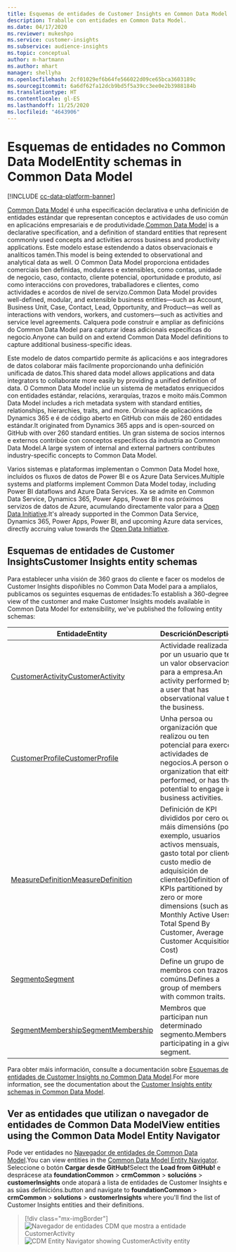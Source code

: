 ```yaml
---
title: Esquemas de entidades de Customer Insights en Common Data Model
description: Traballe con entidades en Common Data Model.
ms.date: 04/17/2020
ms.reviewer: mukeshpo
ms.service: customer-insights
ms.subservice: audience-insights
ms.topic: conceptual
author: m-hartmann
ms.author: mhart
manager: shellyha
ms.openlocfilehash: 2cf01029ef6b64fe566022d09ce65bca3603189c
ms.sourcegitcommit: 6a6df62fa12dcb9bd5f5a39cc3ee0e2b3988184b
ms.translationtype: HT
ms.contentlocale: gl-ES
ms.lasthandoff: 11/25/2020
ms.locfileid: "4643906"
---
```

# <a name="entity-schemas-in-common-data-model"></a><span data-ttu-id="3a16e-103">Esquemas de entidades no Common Data Model</span><span class="sxs-lookup"><span data-stu-id="3a16e-103">Entity schemas in Common Data Model</span></span>

[!INCLUDE [cc-data-platform-banner](../includes/cc-data-platform-banner.md)]

<span data-ttu-id="3a16e-104">[Common Data Model](https://docs.microsoft.com/common-data-model/) é unha especificación declarativa e unha definición de entidades estándar que representan conceptos e actividades de uso común en aplicacións empresariais e de produtividade.</span><span class="sxs-lookup"><span data-stu-id="3a16e-104">[Common Data Model](https://docs.microsoft.com/common-data-model/) is a declarative specification, and a definition of standard entities that represent commonly used concepts and activities across business and productivity applications.</span></span> <span data-ttu-id="3a16e-105">Este modelo estase estendendo a datos observacionais e analíticos tamén.</span><span class="sxs-lookup"><span data-stu-id="3a16e-105">This model is being extended to observational and analytical data as well.</span></span> <span data-ttu-id="3a16e-106">O Common Data Model proporciona entidades comerciais ben definidas, modulares e extensibles, como contas, unidade de negocio, caso, contacto, cliente potencial, oportunidade e produto, así como interaccións con provedores, traballadores e clientes, como actividades e acordos de nivel de servizo.</span><span class="sxs-lookup"><span data-stu-id="3a16e-106">Common Data Model provides well-defined, modular, and extensible business entities—such as Account, Business Unit, Case, Contact, Lead, Opportunity, and Product—as well as interactions with vendors, workers, and customers—such as activities and service level agreements.</span></span> <span data-ttu-id="3a16e-107">Calquera pode construír e ampliar as definicións do Common Data Model para capturar ideas adicionais específicas do negocio.</span><span class="sxs-lookup"><span data-stu-id="3a16e-107">Anyone can build on and extend Common Data Model definitions to capture additional business-specific ideas.</span></span>

<span data-ttu-id="3a16e-108">Este modelo de datos compartido permite ás aplicacións e aos integradores de datos colaborar máis facilmente proporcionando unha definición unificada de datos.</span><span class="sxs-lookup"><span data-stu-id="3a16e-108">This shared data model allows applications and data integrators to collaborate more easily by providing a unified definition of data.</span></span> <span data-ttu-id="3a16e-109">O Common Data Model inclúe un sistema de metadatos enriquecidos con entidades estándar, relacións, xerarquías, trazos e moito máis.</span><span class="sxs-lookup"><span data-stu-id="3a16e-109">Common Data Model includes a rich metadata system with standard entities, relationships, hierarchies, traits, and more.</span></span> <span data-ttu-id="3a16e-110">Orixínase de aplicacións de Dynamics 365 e é de código aberto en GitHub con máis de 260 entidades estándar.</span><span class="sxs-lookup"><span data-stu-id="3a16e-110">It originated from Dynamics 365 apps and is open-sourced on GitHub with over 260 standard entities.</span></span> <span data-ttu-id="3a16e-111">Un gran sistema de socios internos e externos contribúe con conceptos específicos da industria ao Common Data Model.</span><span class="sxs-lookup"><span data-stu-id="3a16e-111">A large system of internal and external partners contributes industry-specific concepts to Common Data Model.</span></span>

<span data-ttu-id="3a16e-112">Varios sistemas e plataformas implementan o Common Data Model hoxe, incluídos os fluxos de datos de Power BI e os Azure Data Services.</span><span class="sxs-lookup"><span data-stu-id="3a16e-112">Multiple systems and platforms implement Common Data Model today, including Power BI dataflows and Azure Data Services.</span></span> <span data-ttu-id="3a16e-113">Xa se admite en Common Data Service, Dynamics 365, Power Apps, Power BI e nos próximos servizos de datos de Azure, acumulando directamente valor para a [Open Data Initiative](https://www.microsoft.com/open-data-initiative).</span><span class="sxs-lookup"><span data-stu-id="3a16e-113">It's already supported in the Common Data Service, Dynamics 365, Power Apps, Power BI, and upcoming Azure data services, directly accruing value towards the [Open Data Initiative](https://www.microsoft.com/open-data-initiative).</span></span>

## <a name="customer-insights-entity-schemas"></a><span data-ttu-id="3a16e-114">Esquemas de entidades de Customer Insights</span><span class="sxs-lookup"><span data-stu-id="3a16e-114">Customer Insights entity schemas</span></span>

<span data-ttu-id="3a16e-115">Para establecer unha visión de 360 graos do cliente e facer os modelos de Customer Insights dispoñibles no Common Data Model para a amplialos, publicamos os seguintes esquemas de entidades:</span><span class="sxs-lookup"><span data-stu-id="3a16e-115">To establish a 360-degree view of the customer and make Customer Insights models available in Common Data Model for extensibility, we've published the following entity schemas:</span></span>

| <span data-ttu-id="3a16e-116">Entidade</span><span class="sxs-lookup"><span data-stu-id="3a16e-116">Entity</span></span> | <span data-ttu-id="3a16e-117">Descrición</span><span class="sxs-lookup"><span data-stu-id="3a16e-117">Description</span></span> |
|---------|---------|
|[<span data-ttu-id="3a16e-118">CustomerActivity</span><span class="sxs-lookup"><span data-stu-id="3a16e-118">CustomerActivity</span></span>](https://docs.microsoft.com/common-data-model/schema/core/applicationcommon/foundationcommon/crmcommon/solutions/customerinsights/customeractivity) | <span data-ttu-id="3a16e-119">Actividade realizada por un usuario que ten un valor observacional para a empresa.</span><span class="sxs-lookup"><span data-stu-id="3a16e-119">An activity performed by a user that has observational value to the business.</span></span> |
|[<span data-ttu-id="3a16e-120">CustomerProfile</span><span class="sxs-lookup"><span data-stu-id="3a16e-120">CustomerProfile</span></span>](https://docs.microsoft.com/common-data-model/schema/core/applicationcommon/foundationcommon/crmcommon/solutions/customerinsights/customerprofile) | <span data-ttu-id="3a16e-121">Unha persoa ou organización que realizou ou ten potencial para exercer actividades de negocios.</span><span class="sxs-lookup"><span data-stu-id="3a16e-121">A person or organization that either performed, or has the potential to engage in, business activities.</span></span> |
|[<span data-ttu-id="3a16e-122">MeasureDefinition</span><span class="sxs-lookup"><span data-stu-id="3a16e-122">MeasureDefinition</span></span>](https://docs.microsoft.com/common-data-model/schema/core/applicationcommon/foundationcommon/crmcommon/solutions/customerinsights/measuredefinition) | <span data-ttu-id="3a16e-123">Definición de KPI divididos por cero ou máis dimensións (por exemplo, usuarios activos mensuais, gasto total por cliente, custo medio de adquisición de clientes)</span><span class="sxs-lookup"><span data-stu-id="3a16e-123">Definition of KPIs partitioned by zero or more dimensions (such as Monthly Active Users, Total Spend By Customer, Average Customer Acquisition Cost)</span></span> |
|[<span data-ttu-id="3a16e-124">Segmento</span><span class="sxs-lookup"><span data-stu-id="3a16e-124">Segment</span></span>](https://docs.microsoft.com/common-data-model/schema/core/applicationcommon/foundationcommon/crmcommon/solutions/customerinsights/segment) | <span data-ttu-id="3a16e-125">Define un grupo de membros con trazos comúns.</span><span class="sxs-lookup"><span data-stu-id="3a16e-125">Defines a group of members with common traits.</span></span> |
|[<span data-ttu-id="3a16e-126">SegmentMembership</span><span class="sxs-lookup"><span data-stu-id="3a16e-126">SegmentMembership</span></span>](https://docs.microsoft.com/common-data-model/schema/core/applicationcommon/foundationcommon/crmcommon/solutions/customerinsights/segmentmembership) | <span data-ttu-id="3a16e-127">Membros que participan nun determinado segmento.</span><span class="sxs-lookup"><span data-stu-id="3a16e-127">Members participating in a given segment.</span></span> |

<span data-ttu-id="3a16e-128">Para obter máis información, consulte a documentación sobre [Esquemas de entidades de Customer Insights no Common Data Model](https://docs.microsoft.com/common-data-model/schema/core/applicationcommon/foundationcommon/crmcommon/solutions/customerinsights/overview).</span><span class="sxs-lookup"><span data-stu-id="3a16e-128">For more information, see the documentation about the [Customer Insights entity schemas in Common Data Model](https://docs.microsoft.com/common-data-model/schema/core/applicationcommon/foundationcommon/crmcommon/solutions/customerinsights/overview).</span></span>

## <a name="view-entities-using-the-common-data-model-entity-navigator"></a><span data-ttu-id="3a16e-129">Ver as entidades que utilizan o navegador de entidades de Common Data Model</span><span class="sxs-lookup"><span data-stu-id="3a16e-129">View entities using the Common Data Model Entity Navigator</span></span>

<span data-ttu-id="3a16e-130">Pode ver entidades no [Navegador de entidades de Common Data Model](https://microsoft.github.io/CDM/).</span><span class="sxs-lookup"><span data-stu-id="3a16e-130">You can view entities in the [Common Data Model Entity Navigator](https://microsoft.github.io/CDM/).</span></span> <span data-ttu-id="3a16e-131">Seleccione o botón **Cargar desde GitHub!**</span><span class="sxs-lookup"><span data-stu-id="3a16e-131">Select the **Load from GitHub!**</span></span> <span data-ttu-id="3a16e-132">e desprácese ata **foundationCommon** > **crmCommon** > **solucións** > **customerInsights** onde atopará a lista de entidades de Customer Insights e as súas definicións.</span><span class="sxs-lookup"><span data-stu-id="3a16e-132">button and navigate to **foundationCommon** > **crmCommon** > **solutions** > **customerInsights** where you'll find the list of Customer Insights entities and their definitions.</span></span>
> [!div class="mx-imgBorder"]
> <span data-ttu-id="3a16e-133">![Navegador de entidades CDM que mostra a entidade CustomerActivity](media/CDM-entity-navigator.png "Navegador de entidades CDM que mostra a entidade CustomerActivity")</span><span class="sxs-lookup"><span data-stu-id="3a16e-133">![CDM Entity Navigator showing CustomerActivity entity](media/CDM-entity-navigator.png "CDM Entity Navigator showing CustomerActivity entity")</span></span>

